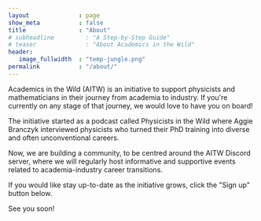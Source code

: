 ```yaml
---
layout              : page
show_meta           : false
title               : "About"
# subheadline         : "A Step-by-Step Guide"
# teaser              : "About Academics in the Wild"
header:
   image_fullwidth  : "temp-jungle.png"
permalink           : "/about/"
---
```

Academics in the Wild (AITW) is an initiative to support physicists and mathematicians in their journey from academia to industry. If you're currently on any stage of that journey, we would love to have you on board!

The initiative started as a podcast called Physicists in the Wild where Aggie Branczyk interviewed physicists who turned their PhD training into diverse and often unconventional careers.

Now, we are building a community, to be centred around the AITW Discord server, where we will regularly host informative and supportive events related to academia-industry career transitions.

If you would like stay up-to-date as the initiative grows, click the "Sign up" button below.

See you soon!